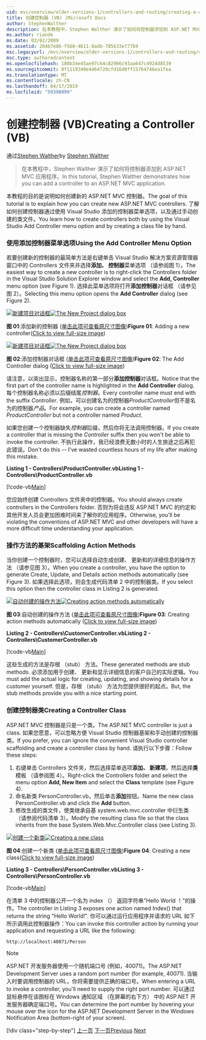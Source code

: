 ```yaml
---
uid: mvc/overview/older-versions-1/controllers-and-routing/creating-a-controller-vb
title: 创建控制器 (VB) |Microsoft Docs
author: StephenWalther
description: 在本教程中，Stephen Walther 演示了如何将控制器添加到 ASP.NET MVC 应用程序。
ms.author: riande
ms.date: 03/02/2009
ms.assetid: 204b7e86-f560-4611-8adb-785b33e777b9
msc.legacyurl: /mvc/overview/older-versions-1/controllers-and-routing/creating-a-controller-vb
msc.type: authoredcontent
ms.openlocfilehash: 180b34e45ae97c64c82906c93aa647c4924d8539
ms.sourcegitcommit: 0f1119340e4464720cfd16d0ff15764746ea1fea
ms.translationtype: MT
ms.contentlocale: zh-CN
ms.lasthandoff: 04/17/2019
ms.locfileid: "59398099"
---
```

# <a name="creating-a-controller-vb"></a><span data-ttu-id="9aeff-103">创建控制器 (VB)</span><span class="sxs-lookup"><span data-stu-id="9aeff-103">Creating a Controller (VB)</span></span>

<span data-ttu-id="9aeff-104">通过[Stephen Walther](https://github.com/StephenWalther)</span><span class="sxs-lookup"><span data-stu-id="9aeff-104">by [Stephen Walther](https://github.com/StephenWalther)</span></span>

> <span data-ttu-id="9aeff-105">在本教程中，Stephen Walther 演示了如何将控制器添加到 ASP.NET MVC 应用程序。</span><span class="sxs-lookup"><span data-stu-id="9aeff-105">In this tutorial, Stephen Walther demonstrates how you can add a controller to an ASP.NET MVC application.</span></span>


<span data-ttu-id="9aeff-106">本教程的目的是说明如何创建新的 ASP.NET MVC 控制器。</span><span class="sxs-lookup"><span data-stu-id="9aeff-106">The goal of this tutorial is to explain how you can create new ASP.NET MVC controllers.</span></span> <span data-ttu-id="9aeff-107">了解如何创建控制器通过使用 Visual Studio 添加的控制器菜单选项，以及通过手动创建的类文件。</span><span class="sxs-lookup"><span data-stu-id="9aeff-107">You learn how to create controllers both by using the Visual Studio Add Controller menu option and by creating a class file by hand.</span></span>

### <a name="using-the-add-controller-menu-option"></a><span data-ttu-id="9aeff-108">使用添加控制器菜单选项</span><span class="sxs-lookup"><span data-stu-id="9aeff-108">Using the Add Controller Menu Option</span></span>

<span data-ttu-id="9aeff-109">若要创建新的控制器的最简单方法是右键单击 Visual Studio 解决方案资源管理器窗口中的 Controllers 文件夹并选择**添加、 控制器**菜单选项 （请参阅图 1）。</span><span class="sxs-lookup"><span data-stu-id="9aeff-109">The easiest way to create a new controller is to right-click the Controllers folder in the Visual Studio Solution Explorer window and select the **Add, Controller** menu option (see Figure 1).</span></span> <span data-ttu-id="9aeff-110">选择此菜单选项将打开**添加控制器**对话框 （请参见图 2）。</span><span class="sxs-lookup"><span data-stu-id="9aeff-110">Selecting this menu option opens the **Add Controller** dialog (see Figure 2).</span></span>


<span data-ttu-id="9aeff-111">[![新建项目对话框](creating-a-controller-vb/_static/image1.jpg)](creating-a-controller-vb/_static/image1.png)</span><span class="sxs-lookup"><span data-stu-id="9aeff-111">[![The New Project dialog box](creating-a-controller-vb/_static/image1.jpg)](creating-a-controller-vb/_static/image1.png)</span></span>

<span data-ttu-id="9aeff-112">**图 01**:添加新的控制器 ([单击此项可查看原尺寸图像](creating-a-controller-vb/_static/image2.png))</span><span class="sxs-lookup"><span data-stu-id="9aeff-112">**Figure 01**: Adding a new controller([Click to view full-size image](creating-a-controller-vb/_static/image2.png))</span></span>


<span data-ttu-id="9aeff-113">[![新建项目对话框](creating-a-controller-vb/_static/image2.jpg)](creating-a-controller-vb/_static/image3.png)</span><span class="sxs-lookup"><span data-stu-id="9aeff-113">[![The New Project dialog box](creating-a-controller-vb/_static/image2.jpg)](creating-a-controller-vb/_static/image3.png)</span></span>

<span data-ttu-id="9aeff-114">**图 02**:添加控制器对话框 ([单击此项可查看原尺寸图像](creating-a-controller-vb/_static/image4.png))</span><span class="sxs-lookup"><span data-stu-id="9aeff-114">**Figure 02**: The Add Controller dialog ([Click to view full-size image](creating-a-controller-vb/_static/image4.png))</span></span>


<span data-ttu-id="9aeff-115">请注意，以突出显示，控制器名称的第一部分**添加控制器**对话框。</span><span class="sxs-lookup"><span data-stu-id="9aeff-115">Notice that the first part of the controller name is highlighted in the **Add Controller** dialog.</span></span> <span data-ttu-id="9aeff-116">每个控制器名称必须以后缀结尾*控制器*。</span><span class="sxs-lookup"><span data-stu-id="9aeff-116">Every controller name must end with the suffix *Controller*.</span></span> <span data-ttu-id="9aeff-117">例如，可以创建名为的控制器*ProductController*但不是名为的控制器*产品*。</span><span class="sxs-lookup"><span data-stu-id="9aeff-117">For example, you can create a controller named *ProductController* but not a controller named *Product*.</span></span>


<span data-ttu-id="9aeff-118">如果您创建一个控制器缺失*控制器*后缀，然后你将无法调用控制器。</span><span class="sxs-lookup"><span data-stu-id="9aeff-118">If you create a controller that is missing the *Controller* suffix then you won't be able to invoke the controller.</span></span> <span data-ttu-id="9aeff-119">不执行此操作，我已经浪费无数小时的人生旅途之后再犯此错误。</span><span class="sxs-lookup"><span data-stu-id="9aeff-119">Don't do this -- I've wasted countless hours of my life after making this mistake.</span></span>


<span data-ttu-id="9aeff-120">**Listing 1 - Controllers\ProductController.vb**</span><span class="sxs-lookup"><span data-stu-id="9aeff-120">**Listing 1 - Controllers\ProductController.vb**</span></span>

[!code-vb[Main](creating-a-controller-vb/samples/sample1.vb)]

<span data-ttu-id="9aeff-121">您应始终创建 Controllers 文件夹中的控制器。</span><span class="sxs-lookup"><span data-stu-id="9aeff-121">You should always create controllers in the Controllers folder.</span></span> <span data-ttu-id="9aeff-122">否则为将会违反 ASP.NET MVC 的约定和其他开发人员会更加困难时间来了解你的应用程序。</span><span class="sxs-lookup"><span data-stu-id="9aeff-122">Otherwise, you'll be violating the conventions of ASP.NET MVC and other developers will have a more difficult time understanding your application.</span></span>

### <a name="scaffolding-action-methods"></a><span data-ttu-id="9aeff-123">操作方法的基架</span><span class="sxs-lookup"><span data-stu-id="9aeff-123">Scaffolding Action Methods</span></span>

<span data-ttu-id="9aeff-124">当你创建一个控制器时，您可以选择自动生成创建、 更新和的详细信息的操作方法 （请参见图 3）。</span><span class="sxs-lookup"><span data-stu-id="9aeff-124">When you create a controller, you have the option to generate Create, Update, and Details action methods automatically (see Figure 3).</span></span> <span data-ttu-id="9aeff-125">如果选择此选项，则会生成代码清单 2 中的控制器类。</span><span class="sxs-lookup"><span data-stu-id="9aeff-125">If you select this option then the controller class in Listing 2 is generated.</span></span>


<span data-ttu-id="9aeff-126">[![自动创建的操作方法](creating-a-controller-vb/_static/image3.jpg)](creating-a-controller-vb/_static/image5.png)</span><span class="sxs-lookup"><span data-stu-id="9aeff-126">[![Creating action methods automatically](creating-a-controller-vb/_static/image3.jpg)](creating-a-controller-vb/_static/image5.png)</span></span>

<span data-ttu-id="9aeff-127">**图 03**:自动创建的操作方法 ([单击此项可查看原尺寸图像](creating-a-controller-vb/_static/image6.png))</span><span class="sxs-lookup"><span data-stu-id="9aeff-127">**Figure 03**: Creating action methods automatically ([Click to view full-size image](creating-a-controller-vb/_static/image6.png))</span></span>


<span data-ttu-id="9aeff-128">**Listing 2 - Controllers\CustomerController.vb**</span><span class="sxs-lookup"><span data-stu-id="9aeff-128">**Listing 2 - Controllers\CustomerController.vb**</span></span>

[!code-vb[Main](creating-a-controller-vb/samples/sample2.vb)]

<span data-ttu-id="9aeff-129">这些生成的方法是存根 （stub） 方法。</span><span class="sxs-lookup"><span data-stu-id="9aeff-129">These generated methods are stub methods.</span></span> <span data-ttu-id="9aeff-130">必须添加用于创建、 更新和显示详细信息的客户自己的实际逻辑。</span><span class="sxs-lookup"><span data-stu-id="9aeff-130">You must add the actual logic for creating, updating, and showing details for a customer yourself.</span></span> <span data-ttu-id="9aeff-131">但是，存根 （stub） 方法为您提供很好的起点。</span><span class="sxs-lookup"><span data-stu-id="9aeff-131">But, the stub methods provide you with a nice starting point.</span></span>

### <a name="creating-a-controller-class"></a><span data-ttu-id="9aeff-132">创建控制器类</span><span class="sxs-lookup"><span data-stu-id="9aeff-132">Creating a Controller Class</span></span>

<span data-ttu-id="9aeff-133">ASP.NET MVC 控制器是只是一个类。</span><span class="sxs-lookup"><span data-stu-id="9aeff-133">The ASP.NET MVC controller is just a class.</span></span> <span data-ttu-id="9aeff-134">如果您愿意，可以忽略方便 Visual Studio 控制器基架和手动创建的控制器类。</span><span class="sxs-lookup"><span data-stu-id="9aeff-134">If you prefer, you can ignore the convenient Visual Studio controller scaffolding and create a controller class by hand.</span></span> <span data-ttu-id="9aeff-135">请执行以下步骤：</span><span class="sxs-lookup"><span data-stu-id="9aeff-135">Follow these steps:</span></span>

1. <span data-ttu-id="9aeff-136">右键单击 Controllers 文件夹，然后选择菜单选项**添加、 新建项**，然后选择**类**模板 （请参阅图 4）。</span><span class="sxs-lookup"><span data-stu-id="9aeff-136">Right-click the Controllers folder and select the menu option **Add, New Item** and select the **Class** template (see Figure 4).</span></span>
2. <span data-ttu-id="9aeff-137">命名新类 PersonController.vb，然后单击**添加**按钮。</span><span class="sxs-lookup"><span data-stu-id="9aeff-137">Name the new class PersonController.vb and click the **Add** button.</span></span>
3. <span data-ttu-id="9aeff-138">修改生成的类文件，使类继承自基 system.web.mvc.controller 中衍生类 （请参阅代码清单 3）。</span><span class="sxs-lookup"><span data-stu-id="9aeff-138">Modify the resulting class file so that the class inherits from the base System.Web.Mvc.Controller class (see Listing 3).</span></span>


<span data-ttu-id="9aeff-139">[![创建一个新类](creating-a-controller-vb/_static/image4.jpg)](creating-a-controller-vb/_static/image7.png)</span><span class="sxs-lookup"><span data-stu-id="9aeff-139">[![Creating a new class](creating-a-controller-vb/_static/image4.jpg)](creating-a-controller-vb/_static/image7.png)</span></span>

<span data-ttu-id="9aeff-140">**图 04**:创建一个新类 ([单击此项可查看原尺寸图像](creating-a-controller-vb/_static/image8.png))</span><span class="sxs-lookup"><span data-stu-id="9aeff-140">**Figure 04**: Creating a new class([Click to view full-size image](creating-a-controller-vb/_static/image8.png))</span></span>


<span data-ttu-id="9aeff-141">**Listing 3 - Controllers\PersonController.vb**</span><span class="sxs-lookup"><span data-stu-id="9aeff-141">**Listing 3 - Controllers\PersonController.vb**</span></span>

[!code-vb[Main](creating-a-controller-vb/samples/sample3.vb)]

<span data-ttu-id="9aeff-142">在清单 3 中的控制器公开一个名为 index （） 返回字符串"Hello World ！"的操作。</span><span class="sxs-lookup"><span data-stu-id="9aeff-142">The controller in Listing 3 exposes one action named Index() that returns the string "Hello World!".</span></span> <span data-ttu-id="9aeff-143">你可以通过运行应用程序并请求的 URL 如下所示调用此控制器操作：</span><span class="sxs-lookup"><span data-stu-id="9aeff-143">You can invoke this controller action by running your application and requesting a URL like the following:</span></span>

`http://localhost:40071/Person`

> [!NOTE]
> 
> <span data-ttu-id="9aeff-144">ASP.NET 开发服务器使用一个随机端口号 (例如，40071)。</span><span class="sxs-lookup"><span data-stu-id="9aeff-144">The ASP.NET Development Server uses a random port number (for example, 40071).</span></span> <span data-ttu-id="9aeff-145">当输入时要调用控制器的 URL，你将需要提供正确的端口号。</span><span class="sxs-lookup"><span data-stu-id="9aeff-145">When entering a URL to invoke a controller, you'll need to supply the right port number.</span></span> <span data-ttu-id="9aeff-146">可以通过鼠标悬停在该图标在 Windows 通知区域 （在屏幕的右下方） 中的 ASP.NET 开发服务器确定端口号。</span><span class="sxs-lookup"><span data-stu-id="9aeff-146">You can determine the port number by hovering your mouse over the icon for the ASP.NET Development Server in the Windows Notification Area (bottom-right of your screen).</span></span>
> 
> [!div class="step-by-step"]
> <span data-ttu-id="9aeff-147">[上一页](adding-dynamic-content-to-a-cached-page-vb.md)
> [下一页](creating-an-action-vb.md)</span><span class="sxs-lookup"><span data-stu-id="9aeff-147">[Previous](adding-dynamic-content-to-a-cached-page-vb.md)
[Next](creating-an-action-vb.md)</span></span>
